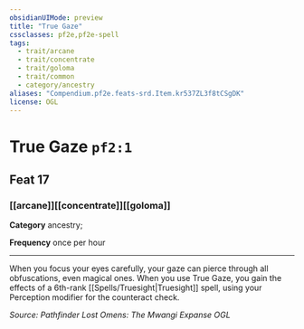 ```yaml
---
obsidianUIMode: preview
title: "True Gaze"
cssclasses: pf2e,pf2e-spell
tags:
  - trait/arcane
  - trait/concentrate
  - trait/goloma
  - trait/common
  - category/ancestry
aliases: "Compendium.pf2e.feats-srd.Item.kr537ZL3f8tCSgDK"
license: OGL
---
```

# True Gaze `pf2:1`
## Feat 17
### [[arcane]][[concentrate]][[goloma]]

**Category** ancestry; 




**Frequency** once per hour

* * *

When you focus your eyes carefully, your gaze can pierce through all obfuscations, even magical ones. When you use True Gaze, you gain the effects of a 6th-rank [[Spells/Truesight|Truesight]] spell, using your Perception modifier for the counteract check.

*Source: Pathfinder Lost Omens: The Mwangi Expanse*
*OGL*